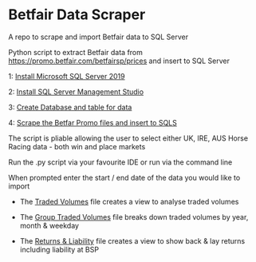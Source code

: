# Betfair Data Scraper
A repo to scrape and import Betfair data to SQL Server

Python script to extract Betfair data from https://promo.betfair.com/betfairsp/prices 
and insert to SQL Server


1: [Install Microsoft SQL Server 2019](https://www.microsoft.com/en-gb/sql-server/sql-server-downloads)

2: [Install SQL Server Management Studio](https://docs.microsoft.com/en-us/sql/ssms/download-sql-server-management-studio-ssms?redirectedfrom=MSDN&view=sql-server-ver15)

3: [Create Database and table for data](https://github.com/Deruzala/Betfair-Data-Scraper/blob/main/Create-dB-and-table.sql)

4: [Scrape the Betfar Promo files and insert to SQLS](https://github.com/Deruzala/Betfair-Data-Scraper/blob/main/Betfair-Data-Scraper.py)

The script is pliable allowing the user to select either UK, IRE, AUS Horse Racing data - both win and place markets 

Run the .py script via your favourite IDE or run via the command line

When prompted enter the start / end date of the data you would like to import

- The [Traded Volumes](https://github.com/Deruzala/Betfair-Data-Scraper/blob/main/TradedVolumes.sql) file creates a view to analyse traded volumes

- The [Group Traded Volumes](https://github.com/Deruzala/Betfair-Data-Scraper/blob/main/group-traded-volumes.sql) file breaks down traded volumes by year, month & weekday 

- The [Returns & Liability](https://github.com/Deruzala/Betfair-Data-Scraper/blob/main/Returns.sql) file creates a view to show back & lay returns including liability at BSP
